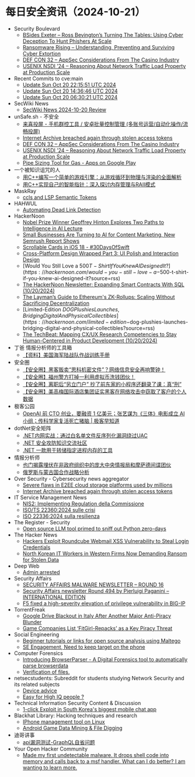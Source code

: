 # 每日安全资讯（2024-10-21）

- Security Boulevard
  - [BSides Exeter –  Ross Bevington’s Turning The Tables: Using Cyber Deception To Hunt Phishers At Scale](https://securityboulevard.com/2024/10/bsides-exeter-ross-bevingtons-turning-the-tables-using-cyber-deception-to-hunt-phishers-at-scale/)
  - [Ransomware Rising – Understanding, Preventing and Surviving Cyber Extortion](https://securityboulevard.com/2024/10/ransomware-rising-understanding-preventing-and-surviving-cyber-extortion/)
  - [DEF CON 32 – AppSec Considerations From The Casino Industry](https://securityboulevard.com/2024/10/def-con-32-appsec-considerations-from-the-casino-industry/)
  - [USENIX NSDI ’24 – Reasoning About Network Traffic Load Property at Production Scale](https://securityboulevard.com/2024/10/usenix-nsdi-24-reasoning-about-network-traffic-load-property-at-production-scale/)
- Recent Commits to cve:main
  - [Update Sun Oct 20 22:15:51 UTC 2024](https://github.com/trickest/cve/commit/3a5299f07973004f47ecddf33ea20fea8825655b)
  - [Update Sun Oct 20 14:36:46 UTC 2024](https://github.com/trickest/cve/commit/2d0e202768fc3db5fa1c4003453a1fac7b914cd7)
  - [Update Sun Oct 20 06:30:21 UTC 2024](https://github.com/trickest/cve/commit/a6a6b2819529b18e467238318dcb1d5b01a36bb1)
- SecWiki News
  - [SecWiki News 2024-10-20 Review](http://www.sec-wiki.com/?2024-10-20)
- unSafe.sh - 不安全
  - [来喜投屏 - 手机群控工具 / 安卓批量控制管理 (多账号运营/自动化操作/流畅投屏)](https://buaq.net/go-268285.html)
  - [Internet Archive breached again through stolen access tokens](https://buaq.net/go-268288.html)
  - [DEF CON 32 – AppSec Considerations From The Casino Industry](https://buaq.net/go-268297.html)
  - [USENIX NSDI ’24 – Reasoning About Network Traffic Load Property at Production Scale](https://buaq.net/go-268298.html)
  - [Pipe Sizing Tool for Gas - Apps on Google Play](https://buaq.net/go-268284.html)
- 一个被知识诅咒的人
  - [用C++编写一个简单的游戏引擎：从游戏循环到物理与渲染的全面解析](https://blog.csdn.net/nokiaguy/article/details/142918626)
  - [用C++实现自己的智能指针：深入探讨内存管理与RAII模式](https://blog.csdn.net/nokiaguy/article/details/142918435)
- MaskRay
  - [ccls and LSP Semantic Tokens](https://maskray.me/blog/2024-10-20-ccls-and-lsp-semantic-tokens)
- HAHWUL
  - [Automating Dead Link Detection](https://www.hahwul.com/2024/10/20/automating-dead-link-detection/)
- HackerNoon
  - [Nobel Prize Winner Geoffrey Hinton Explores Two Paths to Intelligence in AI Lecture](https://hackernoon.com/nobel-prize-winner-geoffrey-hinton-explores-two-paths-to-intelligence-in-ai-lecture?source=rss)
  - [Small Businesses Are Turning to AI for Content Marketing, New Semrush Report Shows](https://hackernoon.com/small-businesses-are-turning-to-ai-for-content-marketing-new-semrush-report-shows?source=rss)
  - [Scrollable Cards in iOS 18 - #30DaysOfSwift](https://hackernoon.com/scrollable-cards-in-ios-18-30daysofswift?source=rss)
  - [Cross-Platform Design Wrapped Part 3: UI Polish and Interaction Design](https://hackernoon.com/cross-platform-design-wrapped-part-3-ui-polish-and-interaction-design?source=rss)
  - [Would You Still Love a $500 T-Shirt If You Knew AI Designed It?](https://hackernoon.com/would-you-still-love-a-$500-t-shirt-if-you-knew-ai-designed-it?source=rss)
  - [The HackerNoon Newsletter: Expanding Smart Contracts With SQL (10/20/2024)](https://hackernoon.com/10-20-2024-newsletter?source=rss)
  - [The Layman’s Guide to Ethereum's ZK-Rollups: Scaling Without Sacrificing Decentralization](https://hackernoon.com/the-laymans-guide-to-ethereums-zk-rollups-scaling-without-sacrificing-decentralization?source=rss)
  - [Limited-Edition $DOG Plushies Launches, Bridging Digital And Physical Collectibles](https://hackernoon.com/limited-edition-$dog-plushies-launches-bridging-digital-and-physical-collectibles?source=rss)
  - [The TechBeat: Mapping CX/UX Research Competencies to Stay Human-Centered in Product Development (10/20/2024)](https://hackernoon.com/10-20-2024-techbeat?source=rss)
- 丁爸 情报分析师的工具箱
  - [【资料】美国海军陆战队作战训练手册](https://mp.weixin.qq.com/s?__biz=MzI2MTE0NTE3Mw==&mid=2651147089&idx=1&sn=11582b81b3169c85b1ee7d924d867506&chksm=f1af3c6bc6d8b57d643ba4cf091ca29d99ad4bd522eff22f4a0c3a505f31fc4f259b212aa1dc&scene=58&subscene=0#rd)
- 安全圈
  - [【安全圈】黑客贩卖“思科机密文件”？网络信息安全再响警钟！](https://mp.weixin.qq.com/s?__biz=MzIzMzE4NDU1OQ==&mid=2652065379&idx=1&sn=426a360899dcd0db1b898d29d6c9a157&chksm=f36e6223c419eb35ba5c71775b60d22aba48f67dd6d49adeb3a87f7a4cccc94f9705e4677449&scene=58&subscene=0#rd)
  - [【安全圈】福州警方打掉一利用虚拟币洗钱团伙！](https://mp.weixin.qq.com/s?__biz=MzIzMzE4NDU1OQ==&mid=2652065379&idx=2&sn=3cd7d199549f21e5c523c2bdd013c464&chksm=f36e6223c419eb3564e212a46410a425c7cee66c650fd1281753f8f2ed435c994ebad143db3f&scene=58&subscene=0#rd)
  - [【安全圈】离职后“另立门户” 抄了前东家的小程序还翻录了课：真“刑”](https://mp.weixin.qq.com/s?__biz=MzIzMzE4NDU1OQ==&mid=2652065379&idx=3&sn=6b2c6731c63cc6bc7b68183c43a3c6e0&chksm=f36e6223c419eb357547a500fcd293ed116c07693dacad14d3b1a8a90d77c5833f9a4d4bf7f4&scene=58&subscene=0#rd)
  - [【安全圈】美高梅国际酒店集团证实黑客在网络攻击中窃取了客户的个人数据](https://mp.weixin.qq.com/s?__biz=MzIzMzE4NDU1OQ==&mid=2652065379&idx=4&sn=afe8eee832395bbfce424995be4eebab&chksm=f36e6223c419eb355dbb5df89229036eafc69e9dfb385262f2eee9df527813ddad9279e87c9e&scene=58&subscene=0#rd)
- 极客公园
  - [OpenAI 前 CTO 创业，要融资 1 亿美元；张艺谋为《三体》电影成立 AI 小组；传科学家复活死亡猪脑 | 极客早知道](https://mp.weixin.qq.com/s?__biz=MTMwNDMwODQ0MQ==&mid=2653059697&idx=1&sn=5e586d528c59522556b1377276898eee&chksm=7e5707c749208ed1ecfe9dd58a06b430216feb1af6a5f4cc3e263f5749c01f97eb0f83dd0fb0&scene=58&subscene=0#rd)
- dotNet安全矩阵
  - [.NET内网实战：通过白名单文件反序列化漏洞绕过UAC](https://mp.weixin.qq.com/s?__biz=MzUyOTc3NTQ5MA==&mid=2247496111&idx=1&sn=a9c13386be33a20f5686d5f025838111&chksm=fa595f42cd2ed654a4ffbdc980de3e3b470254c804574c60f2132169b7d98ecd75e80f386b73&scene=58&subscene=0#rd)
  - [.NET 安全攻防知识交流社区](https://mp.weixin.qq.com/s?__biz=MzUyOTc3NTQ5MA==&mid=2247496111&idx=2&sn=3c9c39f0c94a76277760538f2f713173&chksm=fa595f42cd2ed654e8969cb75bfa4e2b6d9402f47a4c5120ffc006c31c86d89ce4070b217e8a&scene=58&subscene=0#rd)
  - [.NET 一款用于转储指定进程内存的工具](https://mp.weixin.qq.com/s?__biz=MzUyOTc3NTQ5MA==&mid=2247496111&idx=3&sn=73a0b7b6f98428b1b8ba63b89fc6354f&chksm=fa595f42cd2ed6542802a2ab9885c9c8265c5662a784c4e78aab5e5f3c42841efffdc97ba446&scene=58&subscene=0#rd)
- 情报分析师
  - [也门揭露埋伏在非政府组织中的庞大中央情报局和摩萨德间谍团伙](https://mp.weixin.qq.com/s?__biz=MzA3Mjc1MTkwOA==&mid=2650556194&idx=1&sn=48e9355f2b256b4a9fd05e5927aa2ea6&chksm=87116969b066e07f6099b092bcbf51555cadab4412e315df2d7ed0bf3c418891ee40425e5b4f&scene=58&subscene=0#rd)
  - [俄罗斯与蒙古国合作战略分析](https://mp.weixin.qq.com/s?__biz=MzA3Mjc1MTkwOA==&mid=2650556194&idx=2&sn=02fb7ca60449ec1b28d0336314a4015b&chksm=87116969b066e07fe6f400480c646a19808a5c1f789df70dc3445e5fdb39087366d44f967112&scene=58&subscene=0#rd)
- Over Security - Cybersecurity news aggregator
  - [Severe flaws in E2EE cloud storage platforms used by millions](https://www.bleepingcomputer.com/news/security/severe-flaws-in-e2ee-cloud-storage-platforms-used-by-millions/)
  - [Internet Archive breached again through stolen access tokens](https://www.bleepingcomputer.com/news/security/internet-archive-breached-again-through-stolen-access-tokens/)
- IT Service Management News
  - [NIS2: Implementing Regulation della Commissione](http://blog.cesaregallotti.it/2024/10/nis2-implementing-regulation-della.html)
  - [ISO/TS 22360:2024 sulle crisi](http://blog.cesaregallotti.it/2024/10/isots-223602024-sulle-crisi.html)
  - [ISO 22336:2024 sulla resilienza](http://blog.cesaregallotti.it/2024/10/iso-223362024-sulla-resilienza.html)
- The Register - Security
  - [Open source LLM tool primed to sniff out Python zero-days](https://go.theregister.com/feed/www.theregister.com/2024/10/20/python_zero_day_tool/)
- The Hacker News
  - [Hackers Exploit Roundcube Webmail XSS Vulnerability to Steal Login Credentials](https://thehackernews.com/2024/10/hackers-exploit-roundcube-webmail-xss.html)
  - [North Korean IT Workers in Western Firms Now Demanding Ransom for Stolen Data](https://thehackernews.com/2024/10/north-korean-it-workers-in-western.html)
- Deep Web
  - [Admin arrested](https://www.reddit.com/r/deepweb/comments/1g817qo/admin_arrested/)
- Security Affairs
  - [SECURITY AFFAIRS MALWARE NEWSLETTER – ROUND 16](https://securityaffairs.com/170047/malware/security-affairs-malware-newsletter-round-16.html)
  - [Security Affairs newsletter Round 494 by Pierluigi Paganini – INTERNATIONAL EDITION](https://securityaffairs.com/170041/breaking-news/security-affairs-newsletter-round-494-by-pierluigi-paganini-international-edition.html)
  - [F5 fixed a high-severity elevation of privilege vulnerability in BIG-IP](https://securityaffairs.com/170022/security/f5-patches-big-ip-elevation-of-privilege-bug.html)
- TorrentFreak
  - [Google Drive Blackout in Italy After Another Major Anti-Piracy Blunder](https://torrentfreak.com/google-drive-blackout-in-italy-after-another-major-anti-piracy-blunder-241020/)
  - [Game Companies List ‘FitGirl-Repacks’ as a Key Piracy Threat](https://torrentfreak.com/game-companies-list-fitgirl-repacks-as-a-notorious-piracy-threat-241020/)
- Social Engineering
  - [Beginner tutorials or links for open source analysis using Maltego](https://www.reddit.com/r/SocialEngineering/comments/1g8cd6o/beginner_tutorials_or_links_for_open_source/)
  - [SE Engagement, Need to keep target on the phone](https://www.reddit.com/r/SocialEngineering/comments/1g8baid/se_engagement_need_to_keep_target_on_the_phone/)
- Computer Forensics
  - [Introducing BrowserParser - A Digital Forensics tool to automatically parse browserdata](https://www.reddit.com/r/computerforensics/comments/1g88az7/introducing_browserparser_a_digital_forensics/)
  - [Verification of files.](https://www.reddit.com/r/computerforensics/comments/1g892sz/verification_of_files/)
- netsecstudents: Subreddit for students studying Network Security and its related subjects
  - [Device advice](https://www.reddit.com/r/netsecstudents/comments/1g88m62/device_advice/)
  - [Easy for High IQ people ?](https://www.reddit.com/r/netsecstudents/comments/1g7sdy2/easy_for_high_iq_people/)
- Technical Information Security Content & Discussion
  - [1-click Exploit in South Korea's biggest mobile chat app](https://www.reddit.com/r/netsec/comments/1g81avh/1click_exploit_in_south_koreas_biggest_mobile/)
- Blackhat Library: Hacking techniques and research
  - [IPhone management tool on Linux](https://www.reddit.com/r/blackhat/comments/1g8ce1s/iphone_management_tool_on_linux/)
  - [Android Game Data Mining & File Digging](https://www.reddit.com/r/blackhat/comments/1g85ml2/android_game_data_mining_file_digging/)
- 迪哥讲事
  - [api漏洞测试-GraphQL自省问题](https://mp.weixin.qq.com/s?__biz=MzIzMTIzNTM0MA==&mid=2247496184&idx=1&sn=7014f42d58aee7478234c29528d5208c&chksm=e8a5fb9bdfd2728d04ec4b21fd8e06a8354615684c8ab6ae00d618ea35f3b4eedfffaa5ba930&scene=58&subscene=0#rd)
- Your Open Hacker Community
  - [Made my first undetectable malware. It drops shell code into memory and calls back to a msf handler. What can I do better? I am wanting to learn more.](https://www.reddit.com/r/HowToHack/comments/1g8cbgq/made_my_first_undetectable_malware_it_drops_shell/)
